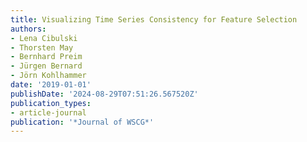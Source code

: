 ```yaml
---
title: Visualizing Time Series Consistency for Feature Selection
authors:
- Lena Cibulski
- Thorsten May
- Bernhard Preim
- Jürgen Bernard
- Jörn Kohlhammer
date: '2019-01-01'
publishDate: '2024-08-29T07:51:26.567520Z'
publication_types:
- article-journal
publication: '*Journal of WSCG*'
---
```

